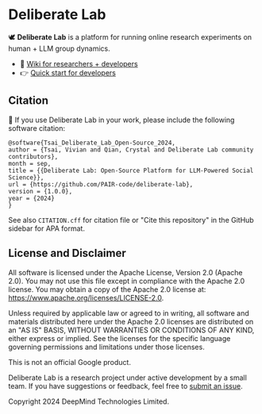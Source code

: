 # Deliberate Lab

🕊️ **Deliberate Lab** is a platform for running online research experiments
on human + LLM group dynamics.

- 🔎 [Wiki for researchers + developers](https://github.com/PAIR-code/deliberate-lab/wiki)
- 👉 [Quick start for developers](https://github.com/PAIR-code/deliberate-lab/wiki/Getting-started-(for-developers))

## Citation

📝 If you use Deliberate Lab in your work, please include the following software citation:

```
@software{Tsai_Deliberate_Lab_Open-Source_2024,
author = {Tsai, Vivian and Qian, Crystal and Deliberate Lab community contributors},
month = sep,
title = {{Deliberate Lab: Open-Source Platform for LLM-Powered Social Science}},
url = {https://github.com/PAIR-code/deliberate-lab},
version = {1.0.0},
year = {2024}
}
```

See also `CITATION.cff` for citation file or "Cite this repository" in the GitHub sidebar for APA format.

## License and Disclaimer

All software is licensed under the Apache License, Version 2.0 (Apache 2.0).
You may not use this file except in compliance with the Apache 2.0 license.
You may obtain a copy of the Apache 2.0 license at:
https://www.apache.org/licenses/LICENSE-2.0.

Unless required by applicable law or agreed to in writing, all software and
materials distributed here under the Apache 2.0 licenses are distributed on an
"AS IS" BASIS, WITHOUT WARRANTIES OR CONDITIONS OF ANY KIND, either express or
implied. See the licenses for the specific language governing permissions and
limitations under those licenses.

This is not an official Google product.

Deliberate Lab is a research project under active development by a small
team. If you have suggestions or feedback, feel free to
[submit an issue](https://github.com/pair-code/deliberate-lab/issues).

Copyright 2024 DeepMind Technologies Limited.
